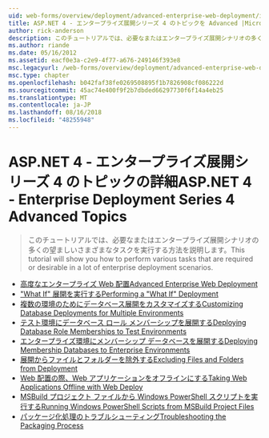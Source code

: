```yaml
---
uid: web-forms/overview/deployment/advanced-enterprise-web-deployment/index
title: ASP.NET 4 - エンタープライズ展開シリーズ 4 のトピックを Advanced |Microsoft Docs
author: rick-anderson
description: このチュートリアルでは、必要なまたはエンタープライズ展開シナリオの多くの望ましいさまざまなタスクを実行する方法を説明します。
ms.author: riande
ms.date: 05/16/2012
ms.assetid: eacf0e3a-c2e9-4f77-a676-249146f393e8
msc.legacyurl: /web-forms/overview/deployment/advanced-enterprise-web-deployment
msc.type: chapter
ms.openlocfilehash: b042faf38fe0269508895f1b7826908cf086222d
ms.sourcegitcommit: 45ac74e400f9f2b7dbded66297730f6f14a4eb25
ms.translationtype: MT
ms.contentlocale: ja-JP
ms.lasthandoff: 08/16/2018
ms.locfileid: "48255948"
---
```

<a name="aspnet-4---enterprise-deployment-series-4-advanced-topics"></a><span data-ttu-id="24ae9-103">ASP.NET 4 - エンタープライズ展開シリーズ 4 のトピックの詳細</span><span class="sxs-lookup"><span data-stu-id="24ae9-103">ASP.NET 4 - Enterprise Deployment Series 4 Advanced Topics</span></span>
====================
> <span data-ttu-id="24ae9-104">このチュートリアルでは、必要なまたはエンタープライズ展開シナリオの多くの望ましいさまざまなタスクを実行する方法を説明します。</span><span class="sxs-lookup"><span data-stu-id="24ae9-104">This tutorial will show you how to perform various tasks that are required or desirable in a lot of enterprise deployment scenarios.</span></span>


- [<span data-ttu-id="24ae9-105">高度なエンタープライズ Web 配置</span><span class="sxs-lookup"><span data-stu-id="24ae9-105">Advanced Enterprise Web Deployment</span></span>](advanced-enterprise-web-deployment.md)
- [<span data-ttu-id="24ae9-106">"What If" 展開を実行する</span><span class="sxs-lookup"><span data-stu-id="24ae9-106">Performing a "What If" Deployment</span></span>](performing-a-what-if-deployment.md)
- [<span data-ttu-id="24ae9-107">複数の環境のためにデータベース展開をカスタマイズする</span><span class="sxs-lookup"><span data-stu-id="24ae9-107">Customizing Database Deployments for Multiple Environments</span></span>](customizing-database-deployments-for-multiple-environments.md)
- [<span data-ttu-id="24ae9-108">テスト環境にデータベース ロール メンバーシップを展開する</span><span class="sxs-lookup"><span data-stu-id="24ae9-108">Deploying Database Role Memberships to Test Environments</span></span>](deploying-database-role-memberships-to-test-environments.md)
- [<span data-ttu-id="24ae9-109">エンタープライズ環境にメンバーシップ データベースを展開する</span><span class="sxs-lookup"><span data-stu-id="24ae9-109">Deploying Membership Databases to Enterprise Environments</span></span>](deploying-membership-databases-to-enterprise-environments.md)
- [<span data-ttu-id="24ae9-110">展開からファイルとフォルダーを除外する</span><span class="sxs-lookup"><span data-stu-id="24ae9-110">Excluding Files and Folders from Deployment</span></span>](excluding-files-and-folders-from-deployment.md)
- [<span data-ttu-id="24ae9-111">Web 配置の際、Web アプリケーションをオフラインにする</span><span class="sxs-lookup"><span data-stu-id="24ae9-111">Taking Web Applications Offline with Web Deploy</span></span>](taking-web-applications-offline-with-web-deploy.md)
- [<span data-ttu-id="24ae9-112">MSBuild プロジェクト ファイルから Windows PowerShell スクリプトを実行する</span><span class="sxs-lookup"><span data-stu-id="24ae9-112">Running Windows PowerShell Scripts from MSBuild Project Files</span></span>](running-windows-powershell-scripts-from-msbuild-project-files.md)
- [<span data-ttu-id="24ae9-113">パッケージ化処理のトラブルシューティング</span><span class="sxs-lookup"><span data-stu-id="24ae9-113">Troubleshooting the Packaging Process</span></span>](troubleshooting-the-packaging-process.md)
